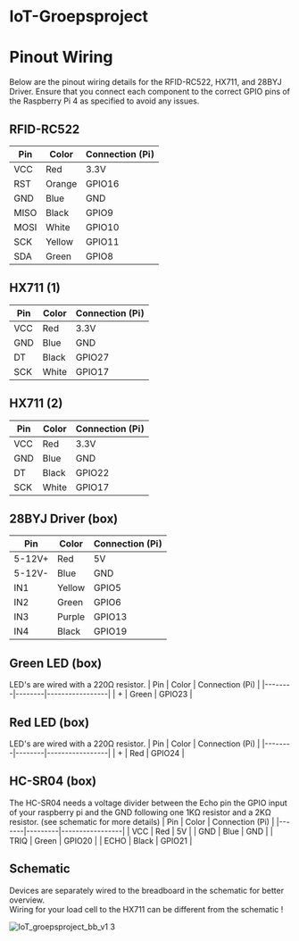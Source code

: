# IoT-Groepsproject

# Pinout Wiring
Below are the pinout wiring details for the RFID-RC522, HX711, and 28BYJ Driver. Ensure that you connect each component to the correct GPIO pins of the Raspberry Pi 4 as specified to avoid any issues.
## RFID-RC522

| Pin   | Color   | Connection (Pi) |
|-------|---------|-----------------|
| VCC   | Red     | 3.3V            |
| RST   | Orange  | GPIO16          |
| GND   | Blue    | GND             |
| MISO  | Black   | GPIO9           |
| MOSI  | White   | GPIO10          |
| SCK   | Yellow  | GPIO11          |
| SDA   | Green   | GPIO8           |

## HX711 (1)

| Pin   | Color   | Connection (Pi) |
|-------|---------|-----------------|
| VCC   | Red     | 3.3V            |
| GND   | Blue    | GND             |
| DT    | Black   | GPIO27          |
| SCK   | White   | GPIO17          |

## HX711 (2)

| Pin   | Color   | Connection (Pi) |
|-------|---------|-----------------|
| VCC   | Red     | 3.3V            |
| GND   | Blue    | GND             |
| DT    | Black   | GPIO22          |
| SCK   | White   | GPIO17          |

## 28BYJ Driver (box)

| Pin    | Color  | Connection (Pi) |
|--------|--------|-----------------|
| 5-12V+ | Red    | 5V              |
| 5-12V- | Blue   | GND             |
| IN1    | Yellow | GPIO5           |
| IN2    | Green  | GPIO6           |
| IN3    | Purple | GPIO13          |
| IN4    | Black  | GPIO19          |

## Green LED (box)
LED's are wired with a 220Ω resistor.
| Pin    | Color  | Connection (Pi) |
|--------|--------|-----------------|
|   +    | Green  |     GPIO23      |

## Red LED (box)
LED's are wired with a 220Ω resistor.
| Pin    | Color  | Connection (Pi) |
|--------|--------|-----------------|
|   +    |  Red   |     GPIO24      |

## HC-SR04 (box)
The HC-SR04 needs a voltage divider between the Echo pin the GPIO input of your raspberry pi and the GND following one 1KΩ resistor and a 2KΩ resistor. (see schematic for more details)
| Pin   | Color   | Connection (Pi) |
|-------|---------|-----------------|
| VCC   | Red     | 5V              |
| GND   | Blue    | GND             |
| TRIQ  | Green   | GPIO20          |
| ECHO  | Black   | GPIO21          |



## Schematic
Devices are separately wired to the breadboard in the schematic for better overview.
<br>
Wiring for your load cell to the HX711 can be different from the schematic !

![IoT_groepsproject_bb_v1 3](https://github.com/r0901651/IoT-Groepsproject/assets/95848828/afbc68e9-d85f-46e8-b44f-228d583730e6)


